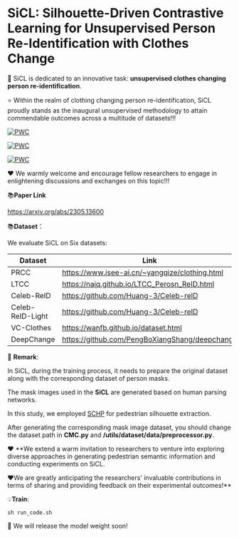 # SiCL: Silhouette-Driven Contrastive Learning for Unsupervised Person Re-Identification with Clothes Change

 
:rocket: SiCL is dedicated to an innovative task: **unsupervised clothes changing person re-identification**. 

:star: Within the realm of clothing changing person re-identification, SiCL proudly stands as the inaugural unsupervised methodology to attain commendable outcomes across a multitude of datasets!!!


[![PWC](https://img.shields.io/endpoint.svg?url=https://paperswithcode.com/badge/maskcl-semantic-mask-driven-contrastive/unsupervised-person-re-identification-on-ltcc)](https://paperswithcode.com/sota/unsupervised-person-re-identification-on-ltcc?p=maskcl-semantic-mask-driven-contrastive)

[![PWC](https://img.shields.io/endpoint.svg?url=https://paperswithcode.com/badge/maskcl-semantic-mask-driven-contrastive/unsupervised-person-re-identification-on-prcc)](https://paperswithcode.com/sota/unsupervised-person-re-identification-on-prcc?p=maskcl-semantic-mask-driven-contrastive)

[![PWC](https://img.shields.io/endpoint.svg?url=https://paperswithcode.com/badge/maskcl-semantic-mask-driven-contrastive/unsupervised-person-re-identification-on-vc)](https://paperswithcode.com/sota/unsupervised-person-re-identification-on-vc?p=maskcl-semantic-mask-driven-contrastive)

:heart: We warmly welcome and encourage fellow researchers to engage in enlightening discussions and exchanges on this topic!!!

📚**Paper Link** 

https://arxiv.org/abs/2305.13600

📚**Dataset**：

We evaluate SiCL on Six datasets:
 
| Dataset | Link |
| ------- | ------- 
| PRCC | https://www.isee-ai.cn/~yangqize/clothing.html|
| LTCC | https://naiq.github.io/LTCC_Perosn_ReID.html | 
| Celeb-ReID| https://github.com/Huang-3/Celeb-reID | 
| Celeb-ReID-Light| https://github.com/Huang-3/Celeb-reID | 
| VC-Clothes| https://wanfb.github.io/dataset.html | 
| DeepChange| https://github.com/PengBoXiangShang/deepchange | 

:speech_balloon: **Remark**:

In SiCL, during the training process, it needs to prepare the original dataset along with the corresponding dataset of person masks.

The mask images used in the **SiCL** are generated based on human parsing networks. 

In this study, we employed [SCHP](https://github.com/GoGoDuck912/Self-Correction-Human-Parsing) for pedestrian silhouette extraction. 

After generating the corresponding mask image dataset, you should change the dataset path in **CMC.py** and **/utils/dataset/data/preprocessor.py**.







:heart: **We extend a warm invitation to researchers to venture into exploring diverse approaches in generating pedestrian semantic information and conducting experiments on SiCL. 

:heart:We are greatly anticipating the researchers' invaluable contributions in terms of sharing and providing feedback on their experimental outcomes!**





:bulb:**Train**:
```
sh run_code.sh
```

:loudspeaker: We will release the model weight soon!


